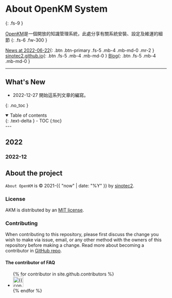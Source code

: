 
# About OpenKM System
{: .fs-9 }

[OpenKM](https://www.openkm.com/)是一個開放的知識管理系統，此處分享有關系統安裝、設定及維運的細節
{: .fs-6 .fw-300 }

[News at 2022-06-22](https://sinotec2.github.io/Focus-on-Air-Quality/GridModels/POST/5IncProc/){: .btn .btn-primary .fs-5 .mb-4 .mb-md-0 .mr-2 } [sinotec2.github.io](https://sinotec2.github.io/){: .btn .fs-5 .mb-4 .mb-md-0 } [Blog](https://sinotec2.github.io/FAQ/){: .btn .fs-5 .mb-4 .mb-md-0 }

---

## What's New
- 2022-12-27 開始這系列文章的編寫。

{: .no_toc }

<details open markdown="block">
  <summary>
    Table of contents
  </summary>
  {: .text-delta }
- TOC
{:toc}
</details>
---

## 2022
### 2022-12 

## About the project

`About OpenKM`  is &copy; 2021-{{ "now" | date: "%Y" }} by [sinotec2](http://github.com/sinotec2/).

### License

AKM is distributed by an [MIT license](https://github.com/pmarsceill/just-the-docs/tree/master/LICENSE.txt).

### Contributing

When contributing to this repository, please first discuss the change you wish to make via issue,
email, or any other method with the owners of this repository before making a change. Read more about becoming a contributor in [GitHub repo](https://github.com/sinotec2/Focus-on-Air-Quality/discussions/).

#### The contributor of FAQ

<ul class="list-style-none">
{% for contributor in site.github.contributors %}
  <li class="d-inline-block mr-1">
     <a href="{{ contributor.html_url }}"><img src="{{ contributor.avatar_url }}" width="32" height="32" alt="{{ contributor.login }}"/></a>
  </li>
{% endfor %}
</ul>
